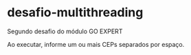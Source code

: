 # desafio-multithreading
Segundo desafio do módulo GO EXPERT

Ao executar, informe um ou mais CEPs separados por espaço.
